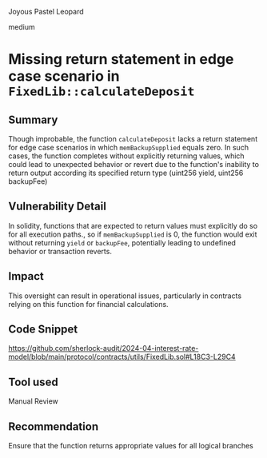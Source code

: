 Joyous Pastel Leopard

medium

# Missing return statement in edge case scenario in `FixedLib::calculateDeposit`

## Summary
Though improbable, the function `calculateDeposit` lacks a return statement for edge case scenarios in which `memBackupSupplied` equals zero. In such cases, the function completes without explicitly returning values, which could lead to unexpected behavior or revert due to the function's inability to return output according its specified return type (uint256 yield, uint256 backupFee)

## Vulnerability Detail
In solidity, functions that are expected to return values must explicitly do so for all execution paths., so if `memBackupSupplied` is 0, the function would exit without returning `yield` or `backupFee`, potentially leading to undefined behavior or transaction reverts. 

## Impact
This oversight can result in operational issues, particularly in contracts relying on this function for financial calculations.

## Code Snippet
https://github.com/sherlock-audit/2024-04-interest-rate-model/blob/main/protocol/contracts/utils/FixedLib.sol#L18C3-L29C4

## Tool used

Manual Review

## Recommendation

Ensure that the function returns appropriate values for all logical branches